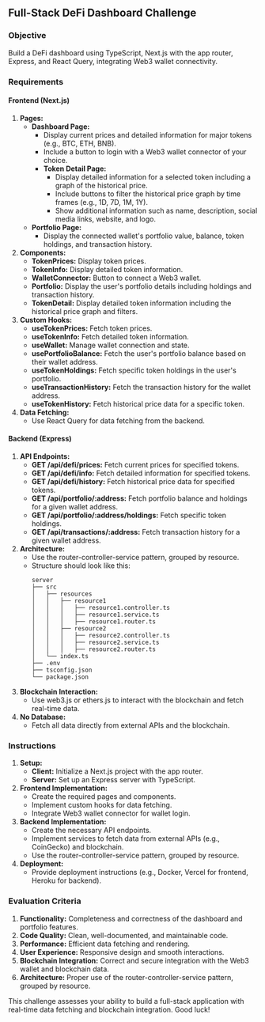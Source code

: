 ## Full-Stack DeFi Dashboard Challenge

### Objective
Build a DeFi dashboard using TypeScript, Next.js with the app router, Express, and React Query, integrating Web3 wallet connectivity.

### Requirements

#### Frontend (Next.js)
1. **Pages:**
   - **Dashboard Page:**
     - Display current prices and detailed information for major tokens (e.g., BTC, ETH, BNB).
     - Include a button to login with a Web3 wallet connector of your choice.
     - **Token Detail Page:**
       - Display detailed information for a selected token including a graph of the historical price.
       - Include buttons to filter the historical price graph by time frames (e.g., 1D, 7D, 1M, 1Y).
       - Show additional information such as name, description, social media links, website, and logo.
   - **Portfolio Page:**
     - Display the connected wallet's portfolio value, balance, token holdings, and transaction history.
2. **Components:**
   - **TokenPrices:** Display token prices.
   - **TokenInfo:** Display detailed token information.
   - **WalletConnector:** Button to connect a Web3 wallet.
   - **Portfolio:** Display the user's portfolio details including holdings and transaction history.
   - **TokenDetail:** Display detailed token information including the historical price graph and filters.
3. **Custom Hooks:**
   - **useTokenPrices:** Fetch token prices.
   - **useTokenInfo:** Fetch detailed token information.
   - **useWallet:** Manage wallet connection and state.
   - **usePortfolioBalance:** Fetch the user's portfolio balance based on their wallet address.
   - **useTokenHoldings:** Fetch specific token holdings in the user's portfolio.
   - **useTransactionHistory:** Fetch the transaction history for the wallet address.
   - **useTokenHistory:** Fetch historical price data for a specific token.
4. **Data Fetching:**
   - Use React Query for data fetching from the backend.

#### Backend (Express)
1. **API Endpoints:**
   - **GET /api/defi/prices:** Fetch current prices for specified tokens.
   - **GET /api/defi/info:** Fetch detailed information for specified tokens.
   - **GET /api/defi/history:** Fetch historical price data for specified tokens.
   - **GET /api/portfolio/:address:** Fetch portfolio balance and holdings for a given wallet address.
   - **GET /api/portfolio/:address/holdings:** Fetch specific token holdings.
   - **GET /api/transactions/:address:** Fetch transaction history for a given wallet address.
2. **Architecture:**
   - Use the router-controller-service pattern, grouped by resource.
   - Structure should look like this:
     ```plaintext
     server
     ├── src
     │   ├── resources
     │   │   ├── resource1
     │   │   │   ├── resource1.controller.ts
     │   │   │   ├── resource1.service.ts
     │   │   │   ├── resource1.router.ts
     │   │   ├── resource2
     │   │   │   ├── resource2.controller.ts
     │   │   │   ├── resource2.service.ts
     │   │   │   ├── resource2.router.ts
     │   └── index.ts
     ├── .env
     ├── tsconfig.json
     └── package.json
     ```
3. **Blockchain Interaction:**
   - Use web3.js or ethers.js to interact with the blockchain and fetch real-time data.
4. **No Database:**
   - Fetch all data directly from external APIs and the blockchain.

### Instructions
1. **Setup:**
   - **Client:** Initialize a Next.js project with the app router.
   - **Server:** Set up an Express server with TypeScript.
2. **Frontend Implementation:**
   - Create the required pages and components.
   - Implement custom hooks for data fetching.
   - Integrate Web3 wallet connector for wallet login.
3. **Backend Implementation:**
   - Create the necessary API endpoints.
   - Implement services to fetch data from external APIs (e.g., CoinGecko) and blockchain.
   - Use the router-controller-service pattern, grouped by resource.
4. **Deployment:**
   - Provide deployment instructions (e.g., Docker, Vercel for frontend, Heroku for backend).

### Evaluation Criteria
1. **Functionality:** Completeness and correctness of the dashboard and portfolio features.
2. **Code Quality:** Clean, well-documented, and maintainable code.
3. **Performance:** Efficient data fetching and rendering.
4. **User Experience:** Responsive design and smooth interactions.
5. **Blockchain Integration:** Correct and secure integration with the Web3 wallet and blockchain data.
6. **Architecture:** Proper use of the router-controller-service pattern, grouped by resource.

This challenge assesses your ability to build a full-stack application with real-time data fetching and blockchain integration. Good luck!